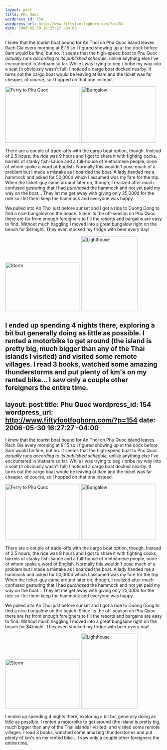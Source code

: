 ```yaml
--- 
layout: post
title: Phu Quoc
wordpress_id: 154
wordpress_url: http://www.fiftyfootfoghorn.com/?p=154
date: 2006-05-30 16:27:27 -04:00
---
```

I knew that the tourist boat bound for An Thoi on Phu Quoc island leaves Rach Gia every morning at 8:15 so I figured showing up at the dock before 8am would be fine, but no. It seems that the high-speed boat to Phu Quoc <em>actually runs according to its published schedule</em>, unlike anything else I've encountered in Vietnam so far. While I was trying to beg / bribe my way into a seat (it obviously wasn't full) I noticed a cargo boat docked nearby. It turns out the cargo boat would be leaving at 9am and the ticket was far cheaper, of course, so I hopped on that one instead.

<a href="http://flickr.com/photos/fiftyfeet/157724953"><img src="http://static.flickr.com/69/157724953_e31a2a66da_m.jpg" width="240" height="180" alt="Ferry to Phu Quoc" border="0" /></a> <a href="http://flickr.com/photos/fiftyfeet/157726087"><img src="http://static.flickr.com/46/157726087_c2997fa36a_m.jpg" width="240" height="180" alt="Bungalow" border="0" /></a> 

There are a couple of trade-offs with the cargo boat option, though. Instead of 2.5 hours, the ride was 9 hours and I got to share it with fighting cocks, barrels of stanky fish-sauce and a full-house of Vietnamese people, none of whom spoke a word of English. Normally this wouldn't pose much of a problem but I made a mistake as I boarded the boat. A lady handed me a hammock and asked for 50,000d which I assumed was my fare for the trip. When the ticket-guy came around later on, though, I realized after much confused gesturing that I had <em>purchased</em> the hammock and not yet paid my way on the boat... They let me get away with giving only 25,000d for the ride so I let them keep the hammock and everyone was happy.

We pulled into An Thoi just before sunset and I got a ride to Duong Dong to find a nice bungalow on the beach. Since its the off-season on Phu Quoc there are far from enough foreigners to fill the resorts and bargains are easy to find. Without much haggling I moved into a great bungalow right on the beach for $4/night. They even stocked my fridge with beer every day!

<a href="http://flickr.com/photos/fiftyfeet/157728110"><img src="http://static.flickr.com/60/157728110_f7d9570a7b_m.jpg" width="240" height="157" alt="Storm" border="0" /></a> <a href="http://flickr.com/photos/fiftyfeet/157727568"><img src="http://static.flickr.com/25/157727568_229527e2a7_m.jpg" width="180" height="240" alt="Lighthouse" border="0" /></a> 

I ended up spending 4 nights there, exploring a bit but generally doing as little as possible. I rented a motorbike to get around (the island is pretty big, much bigger than any of the Thai islands I visited) and visited some remote villages. I read 3 books, watched some amazing thunderstorms and put plenty of km's on my rented bike... I saw only a couple other foreigners the entire time.
--- 
layout: post
title: Phu Quoc
wordpress_id: 154
wordpress_url: http://www.fiftyfootfoghorn.com/?p=154
date: 2006-05-30 16:27:27 -04:00
---
I knew that the tourist boat bound for An Thoi on Phu Quoc island leaves Rach Gia every morning at 8:15 so I figured showing up at the dock before 8am would be fine, but no. It seems that the high-speed boat to Phu Quoc <em>actually runs according to its published schedule</em>, unlike anything else I've encountered in Vietnam so far. While I was trying to beg / bribe my way into a seat (it obviously wasn't full) I noticed a cargo boat docked nearby. It turns out the cargo boat would be leaving at 9am and the ticket was far cheaper, of course, so I hopped on that one instead.

<a href="http://flickr.com/photos/fiftyfeet/157724953"><img src="http://static.flickr.com/69/157724953_e31a2a66da_m.jpg" width="240" height="180" alt="Ferry to Phu Quoc" border="0" /></a> <a href="http://flickr.com/photos/fiftyfeet/157726087"><img src="http://static.flickr.com/46/157726087_c2997fa36a_m.jpg" width="240" height="180" alt="Bungalow" border="0" /></a> 

There are a couple of trade-offs with the cargo boat option, though. Instead of 2.5 hours, the ride was 9 hours and I got to share it with fighting cocks, barrels of stanky fish-sauce and a full-house of Vietnamese people, none of whom spoke a word of English. Normally this wouldn't pose much of a problem but I made a mistake as I boarded the boat. A lady handed me a hammock and asked for 50,000d which I assumed was my fare for the trip. When the ticket-guy came around later on, though, I realized after much confused gesturing that I had <em>purchased</em> the hammock and not yet paid my way on the boat... They let me get away with giving only 25,000d for the ride so I let them keep the hammock and everyone was happy.

We pulled into An Thoi just before sunset and I got a ride to Duong Dong to find a nice bungalow on the beach. Since its the off-season on Phu Quoc there are far from enough foreigners to fill the resorts and bargains are easy to find. Without much haggling I moved into a great bungalow right on the beach for $4/night. They even stocked my fridge with beer every day!

<a href="http://flickr.com/photos/fiftyfeet/157728110"><img src="http://static.flickr.com/60/157728110_f7d9570a7b_m.jpg" width="240" height="157" alt="Storm" border="0" /></a> <a href="http://flickr.com/photos/fiftyfeet/157727568"><img src="http://static.flickr.com/25/157727568_229527e2a7_m.jpg" width="180" height="240" alt="Lighthouse" border="0" /></a> 

I ended up spending 4 nights there, exploring a bit but generally doing as little as possible. I rented a motorbike to get around (the island is pretty big, much bigger than any of the Thai islands I visited) and visited some remote villages. I read 3 books, watched some amazing thunderstorms and put plenty of km's on my rented bike... I saw only a couple other foreigners the entire time.
